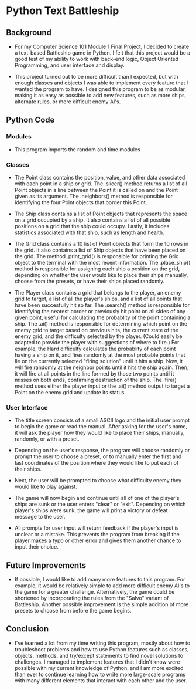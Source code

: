 # Python Text Battleship

## Background

- For my Computer Science 101 Module 1 Final Project, I decided to create a text-based Battleship game in Python. I felt that this project would be a good test of my ability to work with back-end logic, Object Oriented Programming, and user interface and display.

- This project turned out to be more difficult than I expected, but with enough classes and objects I was able to implement every feature that I wanted the program to have. I designed this program to be as modular, making it as easy as possible to add new features, such as more ships, alternate rules, or more difficult enemy AI's.

## Python Code

### Modules

- This program imports the random and time modules

### Classes

- The Point class contains the position, value, and other data associated with each point in a ship or grid. The .slicer() method returns a list of all Point objects in a line between the Point it is called on and the Point given as its argument. The .neighbors() method is responsible for identifying the four Point objects that border this Point.

- The Ship class contains a list of Point objects that represents the space on a grid occupied by a ship. It also contains a list of all possible positions on a grid that the ship could occupy. Lastly, it includes statistics associated with that ship, such as length and health. 

- The Grid class contains a 10 list of Point objects that form the 10 rows in the grid. It also contains a list of Ship objects that have been placed on the grid. The method .print_grid() is responsible for printing the Grid object to the terminal with the most recent information. The .place_ship() method is responsible for assigning each ship a position on the grid, depending on whether the user would like to place their ships manually, choose from the presets, or have their ships placed randomly. 

- The Player class contains a grid that belongs to the player, an enemy grid to target, a list of all the player's ships, and a list of all points that have been succesfully hit so far. The .search() method is responsible for identifying the nearest border or previously hit point on all sides of any given point, useful for calculating the probablity of the point containing a ship. The .ai() method is responsible for determining which point on the enemy grid to target based on previous hits, the current state of the enemy grid, and the difficulty selected by the player. (Could easily be adapted to provide the player with suggestions of where to fire.) For example, the Hard difficulty calculates the probablity of each point having a ship on it, and fires randomly at the most probable points that lie on the currently selected "firing solution" until it hits a ship. Now, it will fire randomly at the neighbor points until it hits the ship again. Then, it will fire at all points in the line formed by those two points until it misses on both ends, confirming destruction of the ship. The .fire() method uses either the player input or the .ai() method output to target a Point on the enemy grid and update its status.

### User Interface

- The title screen consists of a small ASCII logo and the initial user prompt to begin the game or read the manual. After asking for the user's name, it will ask the player how they would like to place their ships, manually, randomly, or with a preset.

- Depending on the user's response, the program will choose randomly or prompt the user to choose a preset, or to manually enter the first and last coordinates of the position where they would like to put each of their ships.

- Next, the user will be prompted to choose what difficulty enemy they would like to play against.

- The game will now begin and continue until all of one of the player's ships are sunk or the user enters "clear" or "exit". Depending on which player's ships were sunk, the game will print a victory or defeat message to the user.

- All prompts for user input will return feedback if the player's input is unclear or a mistake. This prevents the program from breaking if the player makes a typo or other error and gives them another chance to input their choice.

## Future Improvements

- If possible, I would like to add many more features to this program. For example, it would be relatively simple to add more difficult enemy AI's to the game for a greater challenge. Alternatively, the game could be shortened by incorporating the rules from the "Salvo" variant of Battleship. Another possible improvement is the simple addition of more presets to choose from before the game begins.

## Conclusion

- I've learned a lot from my time writing this program, mostly about how to troubleshoot problems and how to use Python features such as classes, objects, methods, and try/except statements to find novel solutions to challenges. I managed to implement features that I didn't know were possible with my current knowledge of Python, and I am more excited than ever to continue learning how to write more large-scale programs with many different elements that interact with each other and the user.